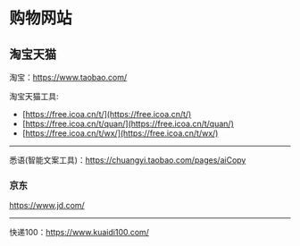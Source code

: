 # 购物网站

## 淘宝天猫

淘宝：https://www.taobao.com/

淘宝天猫工具:

* [https://free.icoa.cn/t/](https://free.icoa.cn/t/)
* [https://free.icoa.cn/t/quan/](https://free.icoa.cn/t/quan/)
* [https://free.icoa.cn/t/wx/](https://free.icoa.cn/t/wx/)

---

悉语(智能文案工具)：https://chuangyi.taobao.com/pages/aiCopy

### 京东

https://www.jd.com/







---

快递100：https://www.kuaidi100.com/